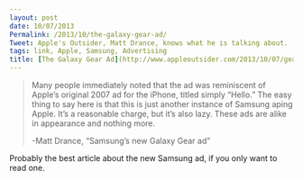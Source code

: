```yaml
---
layout: post
date: 10/07/2013
Permalink: /2013/10/the-galaxy-gear-ad/
Tweet: Apple's Outsider, Matt Drance, knows what he is talking about.
tags: link, Apple, Samsung, Advertising
title: [The Galaxy Gear Ad](http://www.appleoutsider.com/2013/10/07/gear/)
---
```


<blockquote>
<p>Many people immediately noted that the ad was reminiscent of Apple’s original 2007 ad for the iPhone, titled simply “Hello.” The easy thing to say here is that this is just another instance of Samsung aping Apple. It’s a reasonable charge, but it’s also lazy. These ads are alike in appearance and nothing more.</p>
<p>-Matt Drance, &#8220;Samsung’s new Galaxy Gear ad&#8221;</p>
</blockquote>

<p>Probably the best article about the new Samsung ad, if you only want to read one.</p>